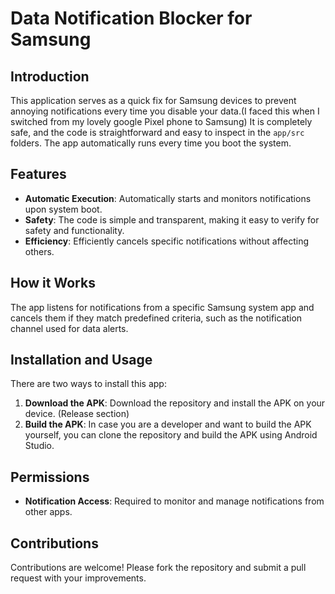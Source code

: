# Data Notification Blocker for Samsung

## Introduction
This application serves as a quick fix for Samsung devices to prevent annoying notifications every time you disable your data.(I faced this when I switched from my lovely google Pixel phone to Samsung)
It is completely safe, and the code is straightforward and easy to inspect in the `app/src` folders. The app automatically runs every time you boot the system.

## Features
- **Automatic Execution**: Automatically starts and monitors notifications upon system boot.
- **Safety**: The code is simple and transparent, making it easy to verify for safety and functionality.
- **Efficiency**: Efficiently cancels specific notifications without affecting others.

## How it Works
The app listens for notifications from a specific Samsung system app and cancels them if they match predefined criteria, such as the notification channel used for data alerts.

## Installation and Usage
There are two ways to install this app:
1. **Download the APK**: Download the repository and install the APK on your device. (Release section)
2. **Build the APK**: In case you are a developer and want to build the APK yourself, you can clone the repository and build the APK using Android Studio.

## Permissions
- **Notification Access**: Required to monitor and manage notifications from other apps.

## Contributions
Contributions are welcome! Please fork the repository and submit a pull request with your improvements.
